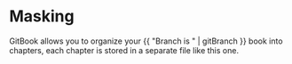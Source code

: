 # Masking

GitBook allows you to organize your {{ "Branch is " | gitBranch }} book into chapters, each chapter is stored in a separate file like this one.
